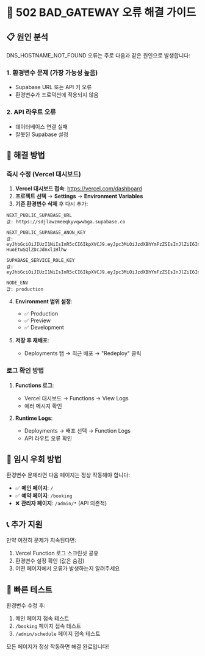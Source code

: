 # 🚨 502 BAD_GATEWAY 오류 해결 가이드

## 📋 원인 분석
DNS_HOSTNAME_NOT_FOUND 오류는 주로 다음과 같은 원인으로 발생합니다:

### 1. 환경변수 문제 (가장 가능성 높음)
- Supabase URL 또는 API 키 오류
- 환경변수가 프로덕션에 적용되지 않음

### 2. API 라우트 오류
- 데이터베이스 연결 실패
- 잘못된 Supabase 설정

## 🔧 해결 방법

### 즉시 수정 (Vercel 대시보드)
1. **Vercel 대시보드 접속**: https://vercel.com/dashboard
2. **프로젝트 선택** → **Settings** → **Environment Variables**
3. **기존 환경변수 삭제** 후 다시 추가:

```env
NEXT_PUBLIC_SUPABASE_URL
값: https://sdjlawzmeeqkyvqwwbga.supabase.co

NEXT_PUBLIC_SUPABASE_ANON_KEY  
값: eyJhbGciOiJIUzI1NiIsInR5cCI6IkpXVCJ9.eyJpc3MiOiJzdXBhYmFzZSIsInJlZiI6InNkamxhd3ptZWVxa3l2cXd3YmdhIiwicm9sZSI6ImFub24iLCJpYXQiOjE3NTI5MDQ2NzMsImV4cCI6MjA2ODQ4MDY3M30.OCl1lFMqb0twJs6TVIS3-HuoEtwSQlZDcJdnxl1Hlhw

SUPABASE_SERVICE_ROLE_KEY
값: eyJhbGciOiJIUzI1NiIsInR5cCI6IkpXVCJ9.eyJpc3MiOiJzdXBhYmFzZSIsInJlZiI6InNkamxhd3ptZWVxa3l2cXd3YmdhIiwicm9sZSI6InNlcnZpY2Vfcm9sZSIsImlhdCI6MTc1MjkwNDY3MywiZXhwIjoyMDY4NDgwNjczfQ.8FiGRlECUy44kNJ8vG7RV8vVEOkT5vKOhRGgLwSyVcs

NODE_ENV
값: production
```

4. **Environment 범위 설정**:
   - ✅ Production
   - ✅ Preview  
   - ✅ Development

5. **저장 후 재배포**:
   - Deployments 탭 → 최근 배포 → "Redeploy" 클릭

### 로그 확인 방법
1. **Functions 로그**:
   - Vercel 대시보드 → Functions → View Logs
   - 에러 메시지 확인

2. **Runtime Logs**:
   - Deployments → 배포 선택 → Function Logs
   - API 라우트 오류 확인

## 🔄 임시 우회 방법

환경변수 문제라면 다음 페이지는 정상 작동해야 합니다:
- ✅ **메인 페이지**: `/` 
- ✅ **예약 페이지**: `/booking`
- ❌ **관리자 페이지**: `/admin/*` (API 의존적)

## 📞 추가 지원

만약 여전히 문제가 지속된다면:
1. Vercel Function 로그 스크린샷 공유
2. 환경변수 설정 확인 (값은 숨김)
3. 어떤 페이지에서 오류가 발생하는지 알려주세요

## 🚀 빠른 테스트

환경변수 수정 후:
1. 메인 페이지 접속 테스트
2. `/booking` 페이지 접속 테스트  
3. `/admin/schedule` 페이지 접속 테스트

모든 페이지가 정상 작동하면 해결 완료입니다!